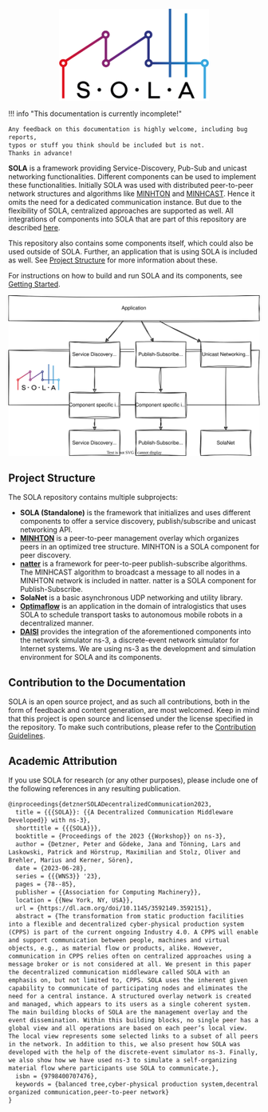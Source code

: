 <p align="center">
<img src="img/sola_light.png" class="logo" width="300px" alt="natter Logo">
</p>


!!! info "This documentation is currently incomplete!"

    Any feedback on this documentation is highly welcome, including bug reports,
    typos or stuff you think should be included but is not. 
    Thanks in advance!

**SOLA** is a framework providing Service-Discovery, Pub-Sub and unicast networking functionalities.
Different components can be used to implement these functionalities.
Initially SOLA was used with distributed peer-to-peer network structures and algorithms like [MINHTON](management_overlay/introduction.md) and [MINHCAST](natter_lib/introduction.html).
Hence it omits the need for a dedicated communication instance.
But due to the flexibility of SOLA, centralized approaches are supported as well.
All integrations of components into SOLA that are part of this repository are described [here](sola/component_implementations.md).

This repository also contains some components itself, which could also be used outside of SOLA.
Further, an application that is using SOLA is included as well.
See [Project Structure](#project-structure) for more information about these.

For instructions on how to build and run SOLA and its components, see [Getting Started](getting_started.md).

![SOLA](img/sola_overview.svg)
<!-- **Figure 1**: SOLA's main building blocks. -->

## Project Structure

The SOLA repository contains multiple subprojects:

- **SOLA (Standalone)** is the framework that initializes and uses different components to offer a service discovery, publish/subscribe and unicast networking API.
- **[MINHTON](management_overlay/introduction.md)** is a peer-to-peer management overlay which organizes peers in an optimized tree structure. MINHTON is a SOLA component for peer discovery. 
- **[natter](natter_lib/introduction.md)** is a framework for peer-to-peer publish-subscribe algorithms.
The MINHCAST algorithm to broadcast a message to all nodes in a MINHTON network is included in natter.
natter is a SOLA component for Publish-Subscribe.
- **SolaNet** is a basic asynchronous UDP networking and utility library.
- **[Optimaflow](applications/optimaflow/getting_started.md)** is an application in the domain of intralogistics that uses SOLA to schedule transport tasks to autonomous mobile robots in a decentralized manner.
- **[DAISI](daisi/introduction.md)** provides the integration of the aforementioned components into the network simulator ns-3, a discrete-event network simulator for Internet systems.
We are using ns-3 as the development and simulation environment for SOLA and its components.

## Contribution to the Documentation

SOLA is an open source project, and as such all contributions, both in the form of feedback and content generation, are most welcomed.
Keep in mind that this project is open source and licensed under the license specified in the repository.
To make such contributions, please refer to the [Contribution Guidelines](https://github.com/iml130/sola/blob/main/CONTRIBUTING.md).

## Academic Attribution

If you use SOLA for research (or any other purposes), please include one of the following references in any resulting publication.

```plain
@inproceedings{detznerSOLADecentralizedCommunication2023,
  title = {{{SOLA}}: {{A Decentralized Communication Middleware Developed}} with ns-3},
  shorttitle = {{{SOLA}}},
  booktitle = {Proceedings of the 2023 {{Workshop}} on ns-3},
  author = {Detzner, Peter and Gödeke, Jana and Tönning, Lars and Laskowski, Patrick and Hörstrup, Maximilian and Stolz, Oliver and Brehler, Marius and Kerner, Sören},
  date = {2023-06-28},
  series = {{{WNS3}} '23},
  pages = {78--85},
  publisher = {{Association for Computing Machinery}},
  location = {{New York, NY, USA}},
  url = {https://dl.acm.org/doi/10.1145/3592149.3592151},
  abstract = {The transformation from static production facilities into a flexible and decentralized cyber-physical production system (CPPS) is part of the current ongoing Industry 4.0. A CPPS will enable and support communication between people, machines and virtual objects, e.g., as material flow or products, alike. However, communication in CPPS relies often on centralized approaches using a message broker or is not considered at all. We present in this paper the decentralized communication middleware called SOLA with an emphasis on, but not limited to, CPPS. SOLA uses the inherent given capability to communicate of participating nodes and eliminates the need for a central instance. A structured overlay network is created and managed, which appears to its users as a single coherent system. The main building blocks of SOLA are the management overlay and the event dissemination. Within this building blocks, no single peer has a global view and all operations are based on each peer’s local view. The local view represents some selected links to a subset of all peers in the network. In addition to this, we also present how SOLA was developed with the help of the discrete-event simulator ns-3. Finally, we also show how we have used ns-3 to simulate a self-organizing material flow where participants use SOLA to communicate.},
  isbn = {9798400707476},
  keywords = {balanced tree,cyber-physical production system,decentral organized communication,peer-to-peer network}
}
```
